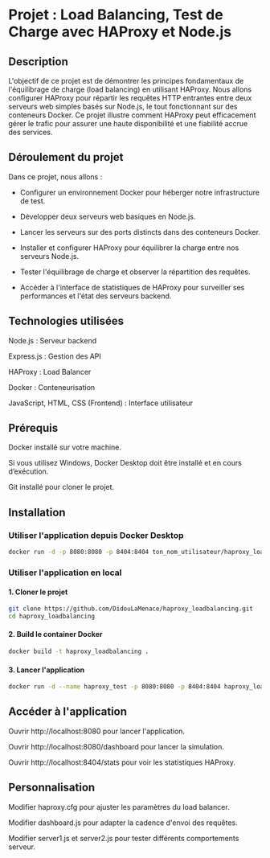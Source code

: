 # Projet : Load  Balancing, Test de Charge avec HAProxy et Node.js

## Description

L'objectif de ce projet est de démontrer les principes fondamentaux de l'équilibrage de charge (load balancing) en utilisant HAProxy. Nous allons configurer HAProxy pour répartir les requêtes HTTP entrantes entre deux serveurs web simples basés sur Node.js, le tout fonctionnant sur des conteneurs Docker. Ce projet illustre comment HAProxy peut efficacement gérer le trafic pour assurer une haute disponibilité et une fiabilité accrue des services.

## Déroulement du projet

Dans ce projet, nous allons :

- Configurer un environnement Docker pour héberger notre infrastructure de test.

- Développer deux serveurs web basiques en Node.js.

- Lancer les serveurs sur des ports distincts dans des conteneurs Docker.

- Installer et configurer HAProxy pour équilibrer la charge entre nos serveurs Node.js.

- Tester l'équilibrage de charge et observer la répartition des requêtes.

- Accéder à l'interface de statistiques de HAProxy pour surveiller ses performances et l'état des serveurs backend.

## Technologies utilisées

Node.js : Serveur backend

Express.js : Gestion des API

HAProxy : Load Balancer

Docker : Conteneurisation

JavaScript, HTML, CSS (Frontend) : Interface utilisateur

## Prérequis

Docker installé sur votre machine.

Si vous utilisez Windows, Docker Desktop doit être installé et en cours d’exécution.

Git installé pour cloner le projet.

## Installation

### Utiliser l'application depuis Docker Desktop

```bash
docker run -d -p 8080:8080 -p 8404:8404 ton_nom_utilisateur/haproxy_loadbalancing:latest
```

### Utiliser l'application en local

#### 1. Cloner le projet

```bash
git clone https://github.com/DidouLaMenace/haproxy_loadbalancing.git
cd haproxy_loadbalancing
```

#### 2. Build le container Docker

```bash
docker build -t haproxy_loadbalancing .
```

#### 3. Lancer l'application 

```bash
docker run -d --name haproxy_test -p 8080:8080 -p 8404:8404 haproxy_loadbalancing
```

## Accéder à l'application

Ouvrir http://localhost:8080 pour lancer l'application.

Ouvrir http://localhost:8080/dashboard pour lancer la simulation.

Ouvrir http://localhost:8404/stats pour voir les statistiques HAProxy.


## Personnalisation

Modifier haproxy.cfg pour ajuster les paramètres du load balancer.

Modifier dashboard.js pour adapter la cadence d'envoi des requêtes.

Modifier server1.js et server2.js pour tester différents comportements serveur.
